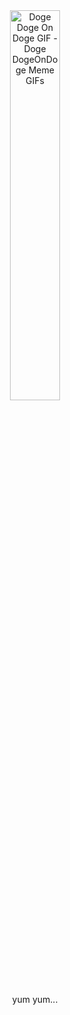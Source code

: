 <div align="center">
  <img src="https://user-images.githubusercontent.com/44516782/206910985-3ab07912-733d-42c2-9f66-496277055d98.gif" style="max-width: 683px; width: 40%; background-color: transparent;" alt="Doge Doge On Doge GIF - Doge DogeOnDoge Meme GIFs">
  <p>yum yum...</p>
</div>
